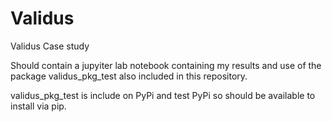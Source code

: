 # Validus
Validus Case study

Should contain a jupyiter lab notebook containing my results and use of the package validus_pkg_test also included in this repository.

validus_pkg_test is include on PyPi and test PyPi so should be available to install via pip.
